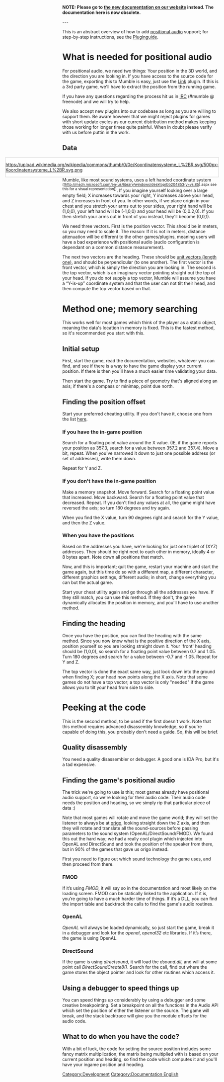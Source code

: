 **NOTE: Please go to [the new documentation on our
website](https://www.mumble.info/documentation/developer/positional-audio/create-plugin/)
instead. The documentation here is now obsolete.**

\---

This is an abstract overview of how to add [positional
audio](Positional-Audio "wikilink") support; for step-by-step
instructions, see the [Pluginguide](Pluginguide "wikilink").

# What is needed for positional audio

For positional audio, we need two things: Your position in the 3D world,
and the direction you are looking in. If you have access to the source
code for the game, exporting this to Mumble is easy, just use the
[Link](Link "wikilink") plugin. If this is a 3rd party game, we'll have
to extract the position from the running game.

If you have any questions regarding the process hit us in
[IRC](IRC "wikilink") (\#mumble @ freenode) and we will try to help.

We also accept new plugins into our codebase as long as you are willing
to support them. Be aware however that we might reject plugins for games
with short update cycles as our current distribution method makes
keeping those working for longer times quite painful. When in doubt
please verify with us before puttin in the work.

## Data

<div style="float:right; background-color:white; border:1px solid #cccccc;">

<https://upload.wikimedia.org/wikipedia/commons/thumb/0/0e/Koordinatensysteme_L%2BR.svg/500px-Koordinatensysteme_L%2BR.svg.png>

</div>

Mumble, like most sound systems, uses a left handed coordinate system
<sup>(\[<http://msdn.microsoft.com/en-us/library/windows/desktop/bb204853(v=vs.85>).aspx
see this for a visual representation\])</sup>. If you imagine yourself
looking over a large empty field; X increases towards your right, Y
increases above your head, and Z increases in front of you. In other
words, if we place origin in your chest and you stretch your arms out to
your sides, your right hand will be (1,0,0), your left hand will be
(-1,0,0) and your head will be (0,0.2,0). If you then stretch your arms
out in front of you instead, they'll become (0,0,1).

We need three vectors. First is the position vector. This should be in
meters, so you may need to scale it. The reason: If it is not in meters,
distance attenuation will be different to the other games/plugins,
meaning users will have a bad experience with positional audio (audio
configuration is dependant on a common distance measurement).

The next two vectors are the heading. These should be [unit vectors
(length one)](https://en.wikipedia.org/wiki/Unit_vector), and should be
perpendicular (to one another). The first vector is the front vector,
which is simply the direction you are looking in. The second is the top
vector, which is an imaginary vector pointing straight out the top of
your head. If you do not supply a top vector, Mumble will assume you
have a “Y-is-up” coordinate system and that the user can not tilt their
head, and then compute the top vector based on that.

# Method one; memory searching

This works well for most games which think of the player as a static
object, meaning the data's location in memory is fixed. This is the
fastest method, so it's recommended you start with this.

## Initial setup

First, start the game, read the documentation, websites, whatever you
can find, and see if there is a way to have the game display your
current position. If there is then you'll have a much easier time
validating your data.

Then start the game. Try to find a piece of geometry that's aligned
along an axis; if there's a compass or minimap, point due north.

## Finding the position offset

Start your preferred cheating utility.
If you don't have it, choose one from the list
[here](Pluginguide#Cheating_utility "wikilink").

### If you have the in-game position

Search for a floating point value around the X value. (IE, if the game
reports your position as 357.3, search for a value between 357.2 and
357.4). Move a bit, repeat. When you've narrowed it down to just one
possible address (or set of addresses), write them down.

Repeat for Y and Z.

### If you don't have the in-game position

Make a memory snapshot. Move forward. Search for a floating point value
that increased. Move backward. Search for a floating point value that
decreased. Repeat. If you don't find any values at all, the game might
have reversed the axis; so turn 180 degrees and try again.

When you find the X value, turn 90 degrees right and search for the Y
value, and then the Z value.

### When you have the positions

Based on the addresses you have, we're looking for just one triplet of
(XYZ) addresses. They should be right next to each other in memory,
ideally 4 or 8 bytes apart. Note down all positions that match.

Now, and this is important; quit the game, restart your machine and
start the game again, but this time do so with a different map, a
different character, different graphics settings, different audio; in
short, change everything you can but the actual game.

Start your cheat utility again and go through all the addresses you
have. If they still match, you can use this method. If they don't, the
game dynamically allocates the position in memory, and you'll have to
use another method.

## Finding the heading

Once you have the position, you can find the heading with the same
method. Since you now know what is the positive direction of the X axis,
position yourself so you are looking straight down it. Your 'front'
heading should be (1,0,0), so search for a floating point value between
0.7 and 1.05. Turn 180 degrees and search for a value between -0.7 and
-1.05. Repeat for Y and Z.

The top vector is done the exact same way, just look down into the
ground when finding X; your head now points along the X axis. Note that
some games do not have a top vector; a top vector is only "needed" if
the game allows you to tilt your head from side to side.

# Peeking at the code

This is the second method, to be used if the first doesn't work. Note
that this method requires advanced disassembly knowledge, so if you're
capable of doing this, you probably don't need a guide. So, this will be
brief.

## Quality disassembly

You need a quality disassembler or debugger. A good one is IDA Pro, but
it's a tad expensive.

## Finding the game's positional audio

The trick we're going to use is this; most games already have positional
audio support, so we're looking for their audio code. Their audio code
needs the position and heading, so we simply rip that particular piece
of data :)

Note that most games will rotate and move the game world; they will set
the listener to always be at
[origo](https://en.wikipedia.org/wiki/Origo), looking straight down the
Z axis, and then they will rotate and translate all the sound-sources
before passing parameters to the sound system (OpenAL/DirectSound/FMOD).
We found this out the hard way; we had a really cool plugin which
injected into OpenAL and DirectSound and took the position of the
speaker from there, but in 90% of the games that gave us origo instead.

First you need to figure out which sound technology the game uses, and
then proceed from there.

### FMOD

If it’s using *FMOD*, it will say so in the documentation and most
likely on the loading screen. FMOD can be statically linked to the
application. If it is, you’re going to have a much harder time of
things. If it’s a DLL, you can find the import table and backtrack the
calls to find the game's audio routines.

### OpenAL

*OpenAL* will always be loaded dynamically, so just start the game,
break it in a debugger and look for the *openal*, *openal32* etc
libraries. If it’s there, the game is using OpenAL.

### DirectSound

If the game is using *directsound*, it will load the *dsound.dll*, and
will at some point call *DirectSoundCreate8()*. Search for the call,
find out where the game stores the object pointer and look for other
routines which access it.

## Using a debugger to speed things up

You can speed things up considerably by using a debugger and some
creative breakpointing. Set a breakpoint on all the functions in the
Audio API which set the position of either the listener or the source.
The game will break, and the stack backtrace will give you the module
offsets for the audio code.

## What to do when you have the code?

With a bit of luck, the code for setting the source position includes
some fancy matrix multiplication; the matrix being multiplied with is
based on your current position and heading, so find the code which
computes it and you'll have your ingame position and heading.

[Category:Development](Category:Development "wikilink")
[Category:Documentation
English](Category:Documentation_English "wikilink")